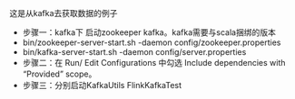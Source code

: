 这是从kafka去获取数据的例子
* 步骤一：kafka下 启动zookeeper kafka。kafka需要与scala捆绑的版本
 * bin/zookeeper-server-start.sh -daemon config/zookeeper.properties
 * bin/kafka-server-start.sh -daemon config/server.properties
 * 步骤二：在 Run/ Edit Configurations 中勾选 Include dependencies with “Provided” scope。
 * 步骤三：分别启动KafkaUtils FlinkKafkaTest